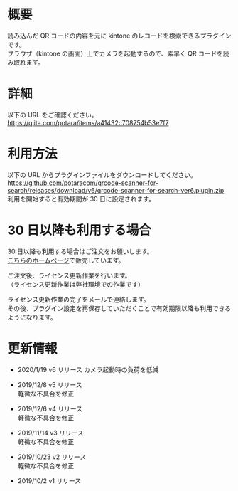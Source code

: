 # 概要

読み込んだ QR コードの内容を元に kintone のレコードを検索できるプラグインです。  
ブラウザ（kintone の画面）上でカメラを起動するので、素早く QR コードを読み取れます。

# 詳細

以下の URL をご確認ください。  
https://qiita.com/potara/items/a41432c708754b53e7f7

# 利用方法

以下の URL からプラグインファイルをダウンロードしてください。  
https://github.com/potaracom/qrcode-scanner-for-search/releases/download/v6/qrcode-scanner-for-search-ver6.plugin.zip  
利用を開始すると有効期間が 30 日に設定されます。

# 30 日以降も利用する場合

30 日以降も利用する場合はご注文をお願いします。  
[こちらのホームページ](https://potaracom.stores.jp/items/5d91e2f3220e7510aa608802)で販売しています。

ご注文後、ライセンス更新作業を行います。  
（ライセンス更新作業は弊社環境での作業です）

ライセンス更新作業の完了をメールで連絡します。  
その後、プラグイン設定を再保存していただくことで有効期限以降も利用できるようになります。

# 更新情報

- 2020/1/19 v6 リリース
  カメラ起動時の負荷を低減

- 2019/12/8 v5 リリース  
  軽微な不具合を修正

- 2019/12/6 v4 リリース  
  軽微な不具合を修正

- 2019/11/14 v3 リリース  
  軽微な不具合を修正

- 2019/10/23 v2 リリース  
  軽微な不具合を修正

- 2019/10/2 v1 リリース
